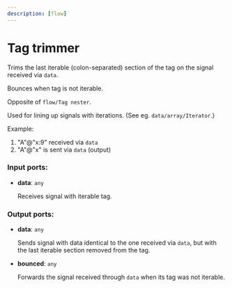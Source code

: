 ```yaml
---
description: [flow]
---
```


# Tag trimmer

Trims the last iterable (colon-separated) section of the tag on the signal received via `data`.

Bounces when tag is not iterable.

Opposite of `flow/Tag nester`.

Used for lining up signals with iterations. (See eg. `data/array/Iterator`.)

Example:
1. "A"@"x:9" received via `data`
2. "A"@"x" is sent via `data` (output)

### Input ports:

* __data__: `any`

    Receives signal with iterable tag.

### Output ports:

* __data__: `any`

    Sends signal with data identical to the one received via `data`, but with the last iterable section removed from the tag.


* __bounced__: `any`

    Forwards the signal received through `data` when its tag was not iterable.

